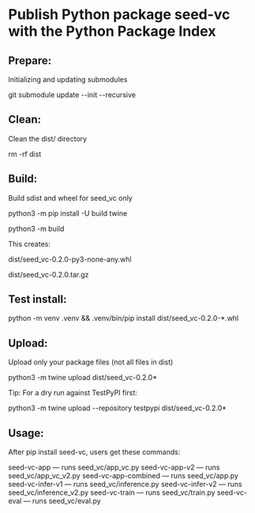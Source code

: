 # Publish Python package seed-vc with the Python Package Index

## Prepare:
Initializing and updating submodules

git submodule update --init --recursive

## Clean:
Clean the dist/ directory

rm -rf dist

## Build:
Build sdist and wheel for seed_vc only

python3 -m pip install -U build twine

python3 -m build

This creates:

dist/seed_vc-0.2.0-py3-none-any.whl

dist/seed_vc-0.2.0.tar.gz

## Test install: 
python -m venv .venv && .venv/bin/pip install dist/seed_vc-0.2.0-*.whl

## Upload:
Upload only your package files (not all files in dist)

python3 -m twine upload dist/seed_vc-0.2.0*

Tip: For a dry run against TestPyPI first:

python3 -m twine upload --repository testpypi dist/seed_vc-0.2.0*

## Usage:
After pip install seed-vc, users get these commands:

seed-vc-app — runs seed_vc/app_vc.py
seed-vc-app-v2 — runs seed_vc/app_vc_v2.py
seed-vc-app-combined — runs seed_vc/app.py
seed-vc-infer-v1 — runs seed_vc/inference.py
seed-vc-infer-v2 — runs seed_vc/inference_v2.py
seed-vc-train — runs seed_vc/train.py
seed-vc-eval — runs seed_vc/eval.py